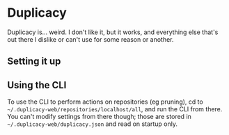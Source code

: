 # Duplicacy

Duplicacy is... weird. I don't like it, but it works, and everything else that's out there I dislike or can't use for some reason or another.

## Setting it up



## Using the CLI

To use the CLI to perform actions on repositories (eg pruning), cd to `~/.duplicacy-web/repositories/localhost/all`, and run the CLI from there. You can't modify settings from there though; those are stored in `~/.duplicacy-web/duplicacy.json` and read on startup only.